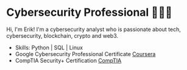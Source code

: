 # Cybersecurity Professional 👨🏻‍💻

Hi, I'm Erik! I'm a cybersecurity analyst who is passionate about tech, cybersecurity, blockchain, crypto and web3. 

- Skills: Python | SQL | Linux
- Google Cybersecurity Professional Certificate <a href="https://coursera.org/share/d4fa854baef42d842c38edad5a49bd29">Coursera</a>
- CompTIA Security+ Certification <a href="https://www.comptia.org/certifications/security">CompTIA</a> 
